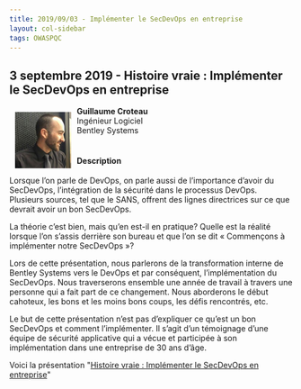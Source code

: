 ```yaml
---
title: 2019/09/03 - Implémenter le SecDevOps en entreprise
layout: col-sidebar
tags: OWASPQC
---
```


## 3 septembre 2019 - Histoire vraie : Implémenter le SecDevOps en entreprise

<img align="left" style="padding: 10px;" width="100px" src="../../assets/images/200px-GuillaumeCroteau.jpg" /> 

**Guillaume Croteau**
<br>Ingénieur Logiciel
<br>Bentley Systems
<br><br>

#### Description

Lorsque l’on parle de DevOps, on parle aussi de l’importance d’avoir du
SecDevOps, l’intégration de la sécurité dans le processus DevOps.
Plusieurs sources, tel que le SANS, offrent des lignes directrices sur
ce que devrait avoir un bon SecDevOps.

La théorie c’est bien, mais qu’en est-il en pratique? Quelle est la
réalité lorsque l’on s’assis derrière son bureau et que l’on se dit «
Commençons à implémenter notre SecDevOps »?

Lors de cette présentation, nous parlerons de la transformation interne
de Bentley Systems vers le DevOps et par conséquent, l’implémentation du
SecDevOps. Nous traverserons ensemble une année de travail à travers une
personne qui a fait part de ce changement. Nous aborderons le début
cahoteux, les bons et les moins bons coups, les défis rencontrés, etc.

Le but de cette présentation n’est pas d’expliquer ce qu’est un bon
SecDevOps et comment l’implémenter. Il s’agit d’un témoignage d’une
équipe de sécurité applicative qui a vécue et participée à son
implémentation dans une entreprise de 30 ans d’âge.

Voici la présentation "[Histoire vraie : Implémenter le SecDevOps en
entreprise](https://www.slideshare.net/secret/uw1RBZ1Uike7Cp)"